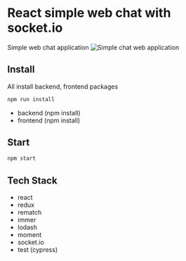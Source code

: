 # React simple web chat with socket.io

Simple web chat application
![Simple chat web application](http://play.codejs.co.kr/dist/img/preview.a40feb81e83bb9458b81dddada7c3b45.gif)

## Install 
All install backend, frontend packages
``` javascript
npm run install 
```
- backend (npm install)
- frontend (npm install)

## Start
``` javascript
npm start
```

## Tech Stack

- react
- redux
- rematch
- immer
- lodash
- moment
- socket.io
- test (cypress)
